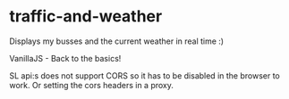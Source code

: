 # traffic-and-weather
Displays my busses and the current weather in real time :)

VanillaJS - Back to the basics!

SL api:s does not support CORS so it has to be disabled in the browser to work. Or setting the cors headers in a proxy. 
